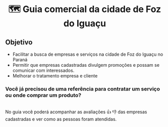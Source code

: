 
<p align="center">
<h1 align="center">🗺   Guia comercial da cidade de Foz do Iguaçu</h1>
</p>
<h2>
Objetivo 
</h2>
<p>
  <ul>
    <li>Facilitar a busca de empresas e serviços na cidade de Foz do Iguaçu no Paraná</li> 
    <li>Permitir que empresas cadastradas divulgem promoções e possam se comunicar com interessados.</li>
    <li>Melhorar o tratamento empresa e cliente</li>
  </ul>
  <h3>Você já precisou de uma referência para contratar um serviço ou onde comprar um produto?</h3> <br/>
  No guia você poderá acompanhar as avaliações 👍 👎  das empresas cadastradas e ver como as pessoas foram atendidas.
</p>

